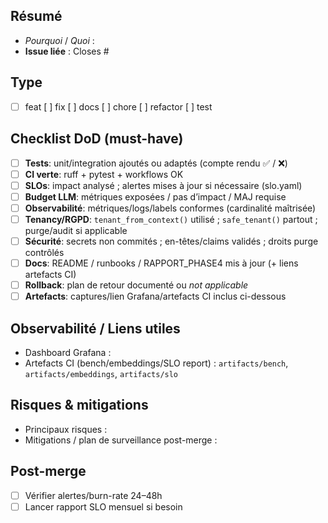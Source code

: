 ## Résumé
- _Pourquoi_ / _Quoi_ :
- **Issue liée** : Closes #

## Type
- [ ] feat    [ ] fix    [ ] docs    [ ] chore    [ ] refactor    [ ] test

## Checklist DoD (must-have)
- [ ] **Tests**: unit/integration ajoutés ou adaptés (compte rendu ✅  /  ❌)
- [ ] **CI verte**: ruff + pytest + workflows OK
- [ ] **SLOs**: impact analysé ; alertes mises à jour si nécessaire (slo.yaml)
- [ ] **Budget LLM**: métriques exposées / pas d’impact / MAJ requise
- [ ] **Observabilité**: métriques/logs/labels conformes (cardinalité maîtrisée)
- [ ] **Tenancy/RGPD**: `tenant_from_context()` utilisé ; `safe_tenant()` partout ; purge/audit si applicable
- [ ] **Sécurité**: secrets non commités ; en-têtes/claims validés ; droits purge contrôlés
- [ ] **Docs**: README / runbooks / RAPPORT_PHASE4 mis à jour (+ liens artefacts CI)
- [ ] **Rollback**: plan de retour documenté ou _not applicable_
- [ ] **Artefacts**: captures/lien Grafana/artefacts CI inclus ci-dessous

## Observabilité / Liens utiles
- Dashboard Grafana : <!-- GRAFANA_DASHBOARD_URL si dispo -->
- Artefacts CI (bench/embeddings/SLO report) : `artifacts/bench`, `artifacts/embeddings`, `artifacts/slo`

## Risques & mitigations
- Principaux risques :
- Mitigations / plan de surveillance post-merge :

## Post-merge
- [ ] Vérifier alertes/burn-rate 24–48h
- [ ] Lancer rapport SLO mensuel si besoin
